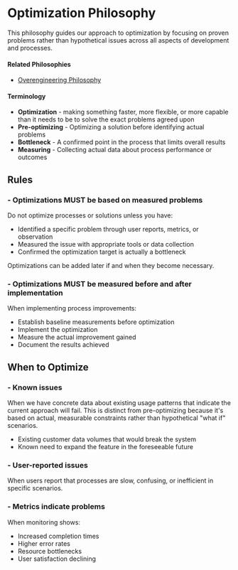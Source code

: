 # Optimization Philosophy
This philosophy guides our approach to optimization by focusing on proven problems rather than hypothetical issues across all aspects of development and processes.

#### Related Philosophies
- [Overengineering Philosophy](/contributingGuides/philosophies/OVERENGINEERING.md)

#### Terminology
- **Optimization** - making something faster, more flexible, or more capable than it needs to be to solve the exact problems agreed upon
- **Pre-optimizing** - Optimizing a solution before identifying actual problems
- **Bottleneck** - A confirmed point in the process that limits overall results
- **Measuring** - Collecting actual data about process performance or outcomes

## Rules

### - Optimizations MUST be based on measured problems
Do not optimize processes or solutions unless you have:
- Identified a specific problem through user reports, metrics, or observation
- Measured the issue with appropriate tools or data collection
- Confirmed the optimization target is actually a bottleneck

Optimizations can be added later if and when they become necessary.

### - Optimizations MUST be measured before and after implementation
When implementing process improvements:
- Establish baseline measurements before optimization
- Implement the optimization
- Measure the actual improvement gained
- Document the results achieved


## When to Optimize
### - Known issues
When we have concrete data about existing usage patterns that indicate the current approach will fail. This is distinct from pre-optimizing because it's based on actual, measurable constraints rather than hypothetical "what if" scenarios.
- Existing customer data volumes that would break the system
- Known need to expand the feature in the foreseeable future

### - User-reported issues
When users report that processes are slow, confusing, or inefficient in specific scenarios.

### - Metrics indicate problems
When monitoring shows:
- Increased completion times
- Higher error rates
- Resource bottlenecks
- User satisfaction declining
